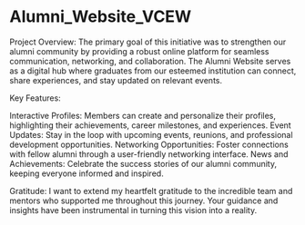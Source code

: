 # Alumni_Website_VCEW
 Project Overview: The primary goal of this initiative was to strengthen our alumni community by providing a robust online platform for seamless communication, networking, and collaboration. The Alumni Website serves as a digital hub where graduates from our esteemed institution can connect, share experiences, and stay updated on relevant events.

Key Features:

Interactive Profiles: Members can create and personalize their profiles, highlighting their achievements, career milestones, and experiences.
Event Updates: Stay in the loop with upcoming events, reunions, and professional development opportunities.
Networking Opportunities: Foster connections with fellow alumni through a user-friendly networking interface.
News and Achievements: Celebrate the success stories of our alumni community, keeping everyone informed and inspired.

Gratitude:
I want to extend my heartfelt gratitude to the incredible team and mentors who supported me throughout this journey. Your guidance and insights have been instrumental in turning this vision into a reality.


